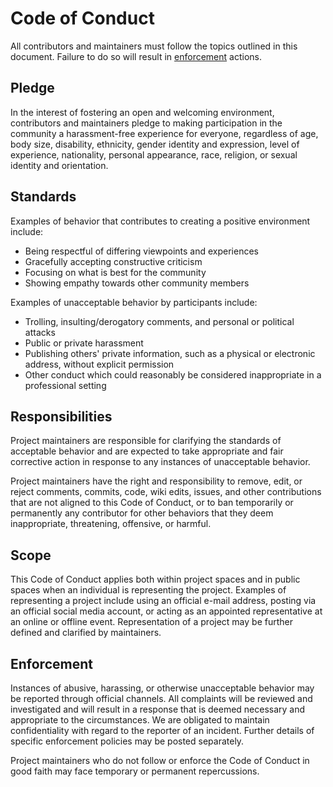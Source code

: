# Code of Conduct

All contributors and maintainers must follow the topics outlined in this document. Failure to do so will result in [enforcement](#enforcement) actions.

## Pledge

In the interest of fostering an open and welcoming environment, contributors and maintainers pledge to making participation in the community a harassment-free experience for everyone, regardless of age, body size, disability, ethnicity, gender identity and expression, level of experience, nationality, personal appearance, race, religion, or sexual identity and orientation.

## Standards

Examples of behavior that contributes to creating a positive environment include:

- Being respectful of differing viewpoints and experiences
- Gracefully accepting constructive criticism
- Focusing on what is best for the community
- Showing empathy towards other community members

Examples of unacceptable behavior by participants include:

- Trolling, insulting/derogatory comments, and personal or political attacks
- Public or private harassment
- Publishing others' private information, such as a physical or electronic address, without explicit permission
- Other conduct which could reasonably be considered inappropriate in a professional setting

## Responsibilities

Project maintainers are responsible for clarifying the standards of acceptable behavior and are expected to take appropriate and fair corrective action in response to any instances of unacceptable behavior.

Project maintainers have the right and responsibility to remove, edit, or reject comments, commits, code, wiki edits, issues, and other contributions that are not aligned to this Code of Conduct, or to ban temporarily or permanently any contributor for other behaviors that they deem inappropriate, threatening, offensive, or harmful.

## Scope

This Code of Conduct applies both within project spaces and in public spaces when an individual is representing the project. Examples of representing a project include using an official e-mail address, posting via an official social media account, or acting as an appointed representative at an online or offline event. Representation of a project may be further defined and clarified by maintainers.

## Enforcement

Instances of abusive, harassing, or otherwise unacceptable behavior may be reported through official channels.
All complaints will be reviewed and investigated and will result in a response that is deemed necessary and appropriate to the circumstances. We are obligated to maintain confidentiality with regard to the reporter of an incident. Further details of specific enforcement policies may be posted separately.

Project maintainers who do not follow or enforce the Code of Conduct in good faith may face temporary or permanent repercussions.
